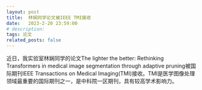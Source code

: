 ```yaml
---
layout: post
title:  林娴同学论文被IEEE TMI接收
date:   2023-2-20 23:59:00
# description:
tags: 论文
related_posts: false
---
```


近日，我实验室林娴同学的论文The lighter the better: Rethinking Transformers in medical image segmentation through adaptive pruning被国际期刊IEEE Transactions on Medical Imaging(TMI)接收。TMI是医学图像处理领域最重要的国际期刊之一，是中科院一区期刊，具有较高学术影响力。
